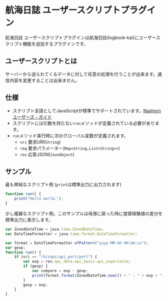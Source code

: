 # 航海日誌 ユーザースクリプトプラグイン
航海日誌 ユーザースクリプトプラグインは航海日誌(logbook-kai)にユーザースクリプト機能を追加するプラグインです。

## ユーザースクリプトとは
サーバーから送られてくるデータに対して任意の処理を行うことが出来ます。通信内容を変更することは出来ません。 

## 仕様
 - スクリプト言語としてJavaScriptが標準でサポートされています。[Nashornユーザーズ・ガイド](https://docs.oracle.com/javase/jp/8/docs/technotes/guides/scripting/nashorn/toc.html)
 - スクリプトには引数を持たない``run``メソッドが定義されている必要があります。
 - ``run``メソッド実行時に次のグローバル変数が定義されます。
   - ``uri`` 要求URI(``String``)
   - ``req`` 要求パラメーター(``Map<String,List<String>>``)
   - ``res`` 応答JSON(``JsonObject``)

## サンプル
最も単純なスクリプト例 (``print``は標準出力に出力されます)
```js
function run() {
    print("Hello world.");
}
```
少し複雑なスクリプト例。このサンプルは母港に戻った時に提督経験値の差分を標準出力に表示します。
```js
var ZonedDateTime = java.time.ZonedDateTime;
var DateTimeFormatter = java.time.format.DateTimeFormatter;

var format = DateTimeFormatter.ofPattern("yyyy-MM-dd HH:mm:ss");
var gexp;
function run() {
    if (uri == "/kcsapi/api_port/port") {
        var exp = res.api_data.api_basic.api_experience;
        if (gexp) {
            var compare = exp - gexp;
            print(format.format(ZonedDateTime.now()) + " : " + exp + "(+" + compare + ")");
        }
        gexp = exp;
    }
}
```
